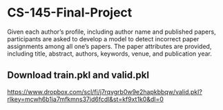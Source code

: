 # CS-145-Final-Project
Given each author’s profile, including author name and published papers, participants are asked to develop a model to detect incorrect paper assignments among all one’s papers. The paper attributes are provided, including title, abstract, authors, keywords, venue, and publication year.

## Download train.pkl and valid.pkl
https://www.dropbox.com/scl/fi/j7rqvgrb0w9e2hapkbbqw/valid.pkl?rlkey=mcwh6b1ia7mfkmns37id6fcdl&st=kf9xt1k0&dl=0
